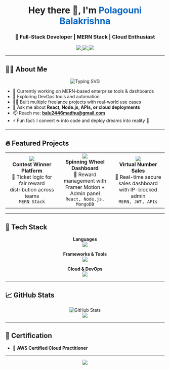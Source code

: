 
<h1 align="center">Hey there 👋, I'm <span style="color:#0a66c2">Polagouni Balakrishna</span></h1>
<h3 align="center">🚀 Full-Stack Developer | MERN Stack | Cloud Enthusiast</h3>

<p align="center">
  <a href="https://github.com/JavaDeveloper24" target="_blank">
    <img src="https://img.shields.io/github/followers/JavaDeveloper24?label=Follow&style=social" />
  </a>
  <a href="https://linkedin.com/in/polagouni-balakrishna-04a4641a9" target="_blank">
    <img src="https://img.shields.io/badge/LinkedIn-Connect-blue?logo=linkedin&style=flat-square" />
  </a>
  <a href="mailto:balu2446madhu@gmail.com">
    <img src="https://img.shields.io/badge/Gmail-Mail Me-red?logo=gmail&style=flat-square" />
  </a>
</p>

---

## 🙋‍♂️ About Me

<div align="center">

<img src="https://readme-typing-svg.demolab.com?font=Fira+Code&weight=500&size=24&duration=4000&pause=1000&color=00F7FF&center=true&vCenter=true&multiline=true&width=800&height=100&lines=Full-stack+Developer+based+in+India.;Cloud+Enthusiast+%7C+API+Lover+%7C+Tech+Explorer;Let's+build+cool+things+together!+💻" alt="Typing SVG" />

</div>

- 🔭 Currently working on MERN-based enterprise tools & dashboards  
- 🌱 Exploring DevOps tools and automation  
- 👨‍💻 Built multiple freelance projects with real-world use cases  
- 💬 Ask me about **React, Node.js, APIs, or cloud deployments**  
- 📫 Reach me: **balu2446madhu@gmail.com**  
- ⚡ Fun fact: I convert ☕ into code and deploy dreams into reality 🚀  

---

## 🔥 Featured Projects

<div align="center">

<table>
  <tr>
    <td align="center" width="33%">
      <img src="https://img.icons8.com/external-flatart-icons-outline-flatarticons/64/000000/target.png"/>
      <br/>
      <strong>Contest Winner Platform</strong>
      <br/>
      🎯 Ticket logic for fair reward distribution across teams  
      <br/><code>MERN Stack</code>
    </td>
    <td align="center" width="33%">
      <img src="https://img.icons8.com/external-flaticons-lineal-color-flat-icons/64/000000/wheel.png"/>
      <br/>
      <strong>Spinning Wheel Dashboard</strong>
      <br/>
      🎯 Reward management with Framer Motion + Admin panel  
      <br/><code>React, Node.js, MongoDB</code>
    </td>
    <td align="center" width="33%">
      <img src="https://img.icons8.com/fluency/64/server.png"/>
      <br/>
      <strong>Virtual Number Sales</strong>
      <br/>
      🎯 Real-time secure sales dashboard with IP-blocked admin  
      <br/><code>MERN, JWT, APIs</code>
    </td>
  </tr>
</table>

</div>

---

## 🚀 Tech Stack

<div align="center">

**Languages**  
<img src="https://skillicons.dev/icons?i=js,java,html,css,mysql,mongodb" />

**Frameworks & Tools**  
<img src="https://skillicons.dev/icons?i=react,nodejs,express,docker,git,postman" />

**Cloud & DevOps**  
<img src="https://skillicons.dev/icons?i=aws,azure,vercel,nginx" />

</div>

---

## 📈 GitHub Stats

<p align="center">
  <img src="https://github-readme-stats.vercel.app/api?username=JavaDeveloper24&show_icons=true&theme=radical" alt="GitHub Stats" />
  <br />
  <img src="https://github-readme-stats.vercel.app/api/top-langs/?username=JavaDeveloper24&layout=compact&theme=radical" />
</p>

---

## 📜 Certification

- 🏅 **AWS Certified Cloud Practitioner**

---

<p align="center">
  <img src="https://capsule-render.vercel.app/api?type=waving&color=gradient&height=120&section=footer"/>
</p>

